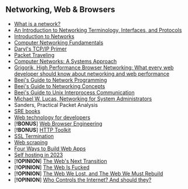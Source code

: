 ## Networking, Web & Browsers

- [What is a network?](https://study-ccna.com/what-is-a-network/)
- [An Introduction to Networking Terminology, Interfaces, and Protocols](https://www.digitalocean.com/community/tutorials/an-introduction-to-networking-terminology-interfaces-and-protocols)
- [Introduction to Networks](https://cs.lmu.edu/~ray/notes/netsandinets/)
- [Computer Networking Fundamentals](https://iximiuz.com/en/series/computer-networking-fundamentals/)
- [Daryl's TCP/IP Primer](https://www.ipprimer.com/#/)
- [Packet Traveling](https://www.practicalnetworking.net/series/packet-traveling/packet-traveling/)
- [Computer Networks: A Systems Approach](https://book.systemsapproach.org/index.html)
- [Grigorik, High Performance Browser Networking: What every web developer should know about networking and web performance](https://hpbn.co/)
- [Beej's Guide to Network Programming](https://beej.us/guide/bgnet/)
- [Beej's Guide to Networking Concepts](https://beej.us/guide/bgnet0/)
- [Beej's Guide to Unix Interprocess Communication](https://beej.us/guide/bgipc/)
- [Michael W. Lucas, Networking for System Administrators](https://mwl.io/nonfiction/networking#n4sa)
- Sanders, Practical Packet Analysis
- [SRE books](https://sre.google/books/)
- [Web technology for developers](https://developer.mozilla.org/en-US/docs/Web)
- [**!BONUS**] [Web Browser Engineering](https://browser.engineering/)
- [**!BONUS**] [HTTP Toolkit](https://httptoolkit.tech/)
- [SSL Termination](https://avinetworks.com/glossary/ssl-termination/)
- [Web scraping](https://scrapism.lav.io/)
- [Four Ways to Build Web Apps](https://tomhummel.com/posts/four-web-apps/)
- [Self hosting in 2023](https://grifel.dev/decentralization/)
- [**!OPINION**] [The Web's Next Transition](https://www.epicweb.dev/the-webs-next-transition)
- [**!OPINION**] [The Web Is Fucked](https://thewebisfucked.com/)
- [**!OPINION**] [The Web We Lost, and The Web We Must Rebuild](https://github.com/pzwang/lostweb)
- [**!OPINION**] [Who Controls the Internet? And should they?](https://berthub.eu/articles/posts/who-controls-the-internet/)
